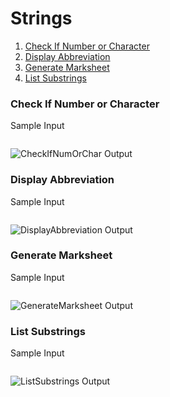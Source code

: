 # Strings

1.  [Check If Number or Character]()
2.  [Display Abbreviation]()
3.  [Generate Marksheet]()
4.  [List Substrings]()

### Check If Number or Character


Sample Input

```

```

![CheckIfNumOrChar Output](https://github.com/quintanillach/mssa-sample-portfolio/blob/master/images/CheckIfNumOrChar.PNG)

### Display Abbreviation


Sample Input

```

```

![DisplayAbbreviation Output](https://github.com/quintanillach/mssa-sample-portfolio/blob/master/images/DisplayAbbreviation.PNG)

### Generate Marksheet


Sample Input

```

```

![GenerateMarksheet Output](https://github.com/quintanillach/mssa-sample-portfolio/blob/master/images/GenerateMarksheet.PNG)

### List Substrings


Sample Input

```

```

![ListSubstrings Output](https://github.com/quintanillach/mssa-sample-portfolio/blob/master/images/ListSubstrings.PNG)